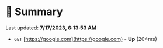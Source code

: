 # 📖 Summary
Last updated: **7/17/2023, 6:13:53 AM**

- `GET` [https://google.com](https://google.com) - **Up** (204ms)
